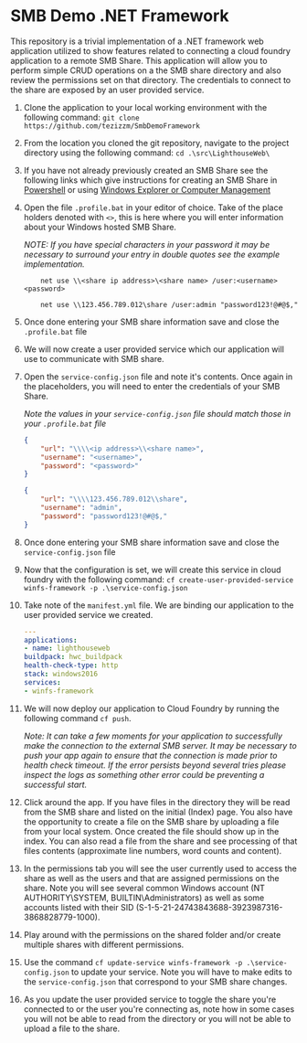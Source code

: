 # SMB Demo .NET Framework

This repository is a trivial implementation of a .NET framework web application utilized to show features related to connecting a cloud foundry application to a remote SMB Share.  This application will allow you to perform simple CRUD operations on a the SMB share directory and also review the permissions set on that directory.  The credentials to connect to the share are exposed by an user provided service.

1. Clone the application to your local working environment with the following command: `git clone https://github.com/tezizzm/SmbDemoFramework`

2. From the location you cloned the git repository, navigate to the project directory using the following command: `cd .\src\LighthouseWeb\`

3. If you have not already previously created an SMB Share see the following links which give instructions for creating an SMB Share in [Powershell](https://docs.microsoft.com/en-us/powershell/module/smbshare/new-smbshare?view=win10-ps) or using [Windows Explorer or Computer Management](https://docs.microsoft.com/en-us/windows-hardware/drivers/debugger/file-share--smb--symbol-server)

4. Open the file `.profile.bat` in your editor of choice.  Take of the place holders denoted with `<>`, this is here where you will enter information about your Windows hosted SMB Share.

    *NOTE: If you have special characters in your password it may be necessary to surround your entry in double quotes see the example implementation.*

    ```batch
        net use \\<share ip address>\<share name> /user:<username> <password>
    ```

    ```batch
        net use \\123.456.789.012\share /user:admin "password123!@#@$,"
    ```

5. Once done entering your SMB share information save and close the `.profile.bat` file

6. We will now create a user provided service which our application will use to communicate with SMB share.

7. Open the `service-config.json` file and note it's contents.  Once again in the placeholders, you will need to enter the credentials of your SMB Share.

    *Note the values in your `service-config.json` file should match those in your `.profile.bat` file*

    ```json
    {
        "url": "\\\\<ip address>\\<share name>",
        "username": "<username>",
        "password": "<password>"
    }
    ```

    ```json
    {
        "url": "\\\\123.456.789.012\\share",
        "username": "admin",
        "password": "password123!@#@$,"
    }
    ```
8. Once done entering your SMB share information save and close the `service-config.json` file

9. Now that the configuration is set, we will create this service in cloud foundry with the following command: `cf create-user-provided-service winfs-framework -p .\service-config.json`

10. Take note of the `manifest.yml` file.  We are binding our application to the user provided service we created.

    ```yml
    ---
    applications:
    - name: lighthouseweb
    buildpack: hwc_buildpack
    health-check-type: http
    stack: windows2016
    services:
    - winfs-framework
    ```
11. We will now deploy our application to Cloud Foundry by running the following command `cf push`.

    *Note: It can take a few moments for your application to successfully make the connection to the external SMB server.  It may be necessary to push your app again to ensure that the connection is made prior to health check timeout.  If the error persists beyond several tries please inspect the logs as something other error could be preventing a successful start.*

12. Click around the app.  If you have files in the directory they will be read from the SMB share and listed on the initial (Index) page.  You also have the opportunity to create a file on the SMB share by uploading a file from your local system.  Once created the file should show up in the index.  You can also read a file from the share and see processing of that files contents (approximate line numbers, word counts and content).

13. In the permissions tab you will see the user currently used to access the share as well as the users and that are assigned permissions on the share.  Note you will see several common Windows account (NT AUTHORITY\SYSTEM, BUILTIN\Administrators) as well as some accounts listed with their SID (S-1-5-21-24743843688-3923987316-3868828779-1000).  

14. Play around with the permissions on the shared folder and/or create multiple shares with different permissions.  

15. Use the command `cf update-service winfs-framework -p .\service-config.json` to update your service.  Note you will have to make edits to the `service-config.json` that correspond to your SMB share changes.

16. As you update the user provided service to toggle the share you're connected to or the user you're connecting as, note how in some cases you will not be able to read from the directory or you will not be able to upload a file to the share.